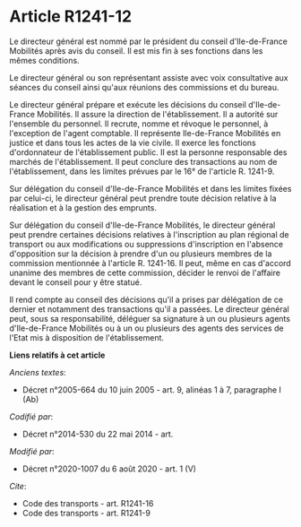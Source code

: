 # Article R1241-12

Le directeur général est nommé par le président du conseil d'Ile-de-France Mobilités après avis du conseil. Il est mis fin à
ses fonctions dans les mêmes conditions.

Le directeur général ou son représentant assiste avec voix consultative aux séances du conseil ainsi qu'aux réunions des
commissions et du bureau.

Le directeur général prépare et exécute les décisions du conseil d'Ile-de-France Mobilités. Il assure la direction de
l'établissement. Il a autorité sur l'ensemble du personnel. Il recrute, nomme et révoque le personnel, à l'exception de
l'agent comptable. Il représente Ile-de-France Mobilités en justice et dans tous les actes de la vie civile. Il exerce les
fonctions d'ordonnateur de l'établissement public. Il est la personne responsable des marchés de l'établissement. Il peut
conclure des transactions au nom de l'établissement, dans les limites prévues par le 16° de l'article R. 1241-9. 

Sur délégation du conseil d'Ile-de-France Mobilités et dans les limites fixées par celui-ci, le directeur général peut
prendre toute décision relative à la réalisation et à la gestion des emprunts.

Sur délégation du conseil d'Ile-de-France Mobilités, le directeur général peut prendre certaines décisions relatives à
l'inscription au plan régional de transport ou aux modifications ou suppressions d'inscription en l'absence d'opposition sur
la décision à prendre d'un ou plusieurs membres de la commission mentionnée à l'article R. 1241-16. Il peut, même en cas
d'accord unanime des membres de cette commission, décider le renvoi de l'affaire devant le conseil pour y être statué.

Il rend compte au conseil des décisions qu'il a prises par délégation de ce dernier et notamment des transactions qu'il a
passées. Le directeur général peut, sous sa responsabilité, déléguer sa signature à un ou plusieurs agents d'Ile-de-France
Mobilités ou à un ou plusieurs des agents des services de l'Etat mis à disposition de l'établissement.

**Liens relatifs à cet article**

_Anciens textes_:

  - Décret n°2005-664 du 10 juin 2005 - art. 9, alinéas 1 à 7, paragraphe I (Ab)

_Codifié par_:

  - Décret n°2014-530 du 22 mai 2014 - art.

_Modifié par_:

  - Décret n°2020-1007 du 6 août 2020 - art. 1 (V)

_Cite_:

  - Code des transports - art. R1241-16
  - Code des transports - art. R1241-9
